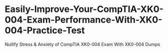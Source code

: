 # Easily-Improve-Your-CompTIA-XK0-004-Exam-Performance-With-XK0-004-Practice-Test
Nullify Stress &amp; Anxiety of CompTIA XK0-004 Exam With XK0-004 Dumps
